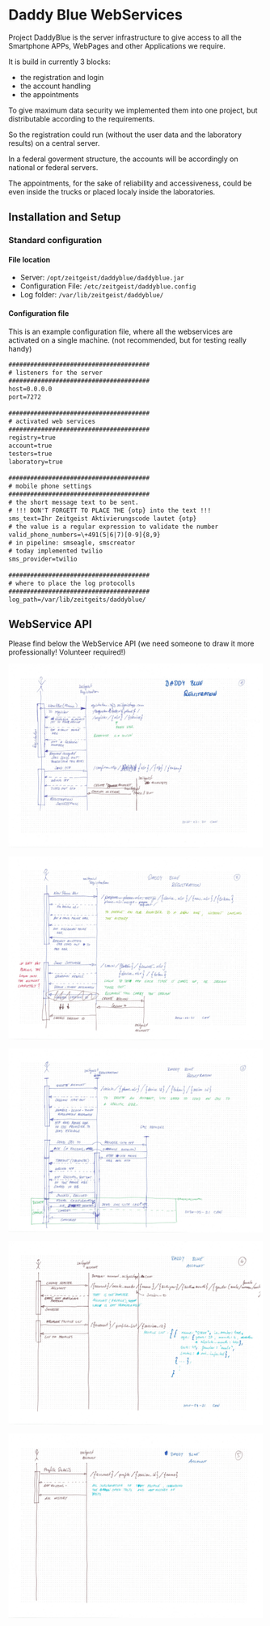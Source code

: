 # Daddy Blue WebServices

Project DaddyBlue is the server infrastructure to give access to all the Smartphone APPs, WebPages and other Applications we require.

It is build in currently 3 blocks:

* the registration and login
* the account handling 
* the appointments

To give maximum data security we implemented them into one project, but distributable according to the requirements.

So the registration could run (without the user data and the laboratory results) on a central server.

In a federal goverment structure, the accounts will be accordingly on national or federal servers.

The appointments, for the sake of reliability and accessiveness, could be even inside the trucks or placed localy inside the laboratories.

## Installation and Setup

### Standard configuration

#### File location

* Server: ```/opt/zeitgeist/daddyblue/daddyblue.jar```
* Configuration File: ```/etc/zeitgeist/daddyblue.config```
* Log folder: ```/var/lib/zeitgeist/daddyblue/```

#### Configuration file

This is an example configuration file, where all the webservices are activated on a single machine. (not recommended, but for testing really handy)

```
#######################################
# listeners for the server
#######################################
host=0.0.0.0
port=7272

#######################################
# activated web services
#######################################
registry=true
account=true
testers=true
laboratory=true

#######################################
# mobile phone settings
#######################################
# the short message text to be sent. 
# !!! DON'T FORGETT TO PLACE THE {otp} into the text !!!
sms_text=Ihr Zeitgeist Aktivierungscode lautet {otp}
# the value is a regular expression to validate the number
valid_phone_numbers=\+491(5|6|7)[0-9]{8,9}
# in pipeline: smseagle, smscreator
# today implemented twilio
sms_provider=twilio

#######################################
# where to place the log protocolls
#######################################
log_path=/var/lib/zeitgeits/daddyblue/

```


## WebService API

Please find below the WebService API (we need someone to draw it more professionally! Volunteer required!)

![Page 1](doc/DaddyBlue_Communication_1.jpeg?raw=true "Page 1")

![Page 2](doc/DaddyBlue_Communication_2.jpeg?raw=true "Page 2")

![Page 3](doc/DaddyBlue_Communication_3.jpeg?raw=true "Page 3")

![Page 4](doc/DaddyBlue_Communication_4.jpeg?raw=true "Page 4")

![Page 5](doc/DaddyBlue_Communication_5.jpeg?raw=true "Page 5")


